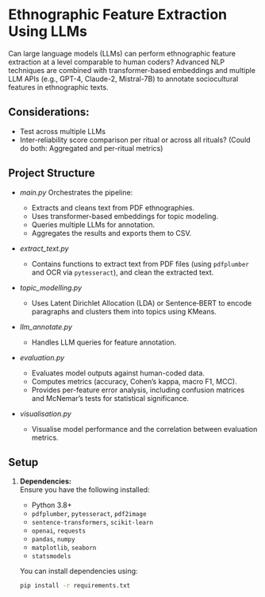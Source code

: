 # Ethnographic Feature Extraction Using LLMs

Can large language models (LLMs) can perform ethnographic feature extraction at a level comparable to human coders? Advanced NLP techniques are combined with transformer-based embeddings and multiple LLM APIs (e.g., GPT-4, Claude-2, Mistral-7B) to annotate sociocultural features in ethnographic texts.

## Considerations:
- Test across multiple LLMs
- Inter-reliability score comparison per ritual or across all rituals? (Could do both: Aggregated and per-ritual metrics) 

## Project Structure

- _main.py_
  Orchestrates the pipeline:
  - Extracts and cleans text from PDF ethnographies.
  - Uses transformer-based embeddings for topic modeling.
  - Queries multiple LLMs for annotation.
  - Aggregates the results and exports them to CSV.

- _extract_text.py_  
  - Contains functions to extract text from PDF files (using `pdfplumber` and OCR via `pytesseract`), and clean the extracted text.

- _topic_modelling.py_  
  - Uses Latent Dirichlet Allocation (LDA) or Sentence‑BERT to encode paragraphs and clusters them into topics using KMeans.

- _llm_annotate.py_
  - Handles LLM queries for feature annotation.  

- _evaluation.py_
  - Evaluates model outputs against human-coded data.  
  - Computes metrics (accuracy, Cohen’s kappa, macro F1, MCC).  
  - Provides per-feature error analysis, including confusion matrices and McNemar’s tests for statistical significance.

- _visualisation.py_
  - Visualise model performance and the correlation between evaluation metrics.

## Setup

1. **Dependencies:**  
   Ensure you have the following installed:
   - Python 3.8+
   - `pdfplumber`, `pytesseract`, `pdf2image`
   - `sentence-transformers`, `scikit-learn`
   - `openai`, `requests`
   - `pandas`, `numpy`
   - `matplotlib`, `seaborn`
   - `statsmodels`

   You can install dependencies using:
   ```bash
   pip install -r requirements.txt